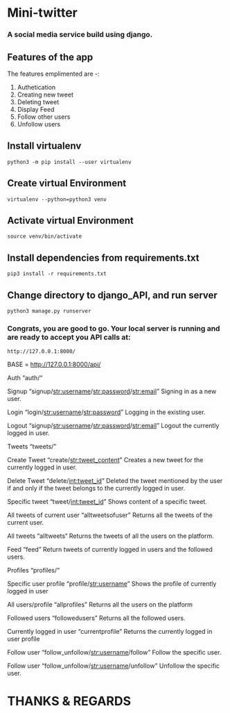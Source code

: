 # Mini-twitter


### A social media service build using django.

## Features of the app

The features emplimented are -:

1. Authetication
1. Creating new tweet
1. Deleting tweet
1. Display Feed
1. Follow other users
2. Unfollow users


## Install virtualenv

    python3 -m pip install --user virtualenv
    
## Create virtual Environment

    virtualenv --python=python3 venv    
    
## Activate virtual Environment

    source venv/bin/activate 
    
## Install dependencies from requirements.txt

    pip3 install -r requirements.txt 
    
## Change directory to django_API, and run server

    python3 manage.py runserver 
    
    
### Congrats, you are good to go. Your local server is running and are ready to accept you API calls at:

    http://127.0.0.1:8000/
    
    
BASE = http://127.0.0.1:8000/api/

Auth “auth/“

Signup “signup/<str:username>/<str:password>/<str:email>”
Signing in as a new user.

Login “login/<str:username>/<str:password>”
Logging in the existing user.

Logout “signup/<str:username>/<str:password>/<str:email>”
Logout the currently logged in user.


Tweets   “tweets/”

Create Tweet “create/<str:tweet_content>”
Creates a new tweet for the currently logged in user.

Delete Tweet “delete/<int:tweet_id>”
Deleted the tweet mentioned by the user if and only if the tweet belongs to the currently logged in user.

Specific tweet “tweet/<int:tweet_id>”
Shows content of a specific tweet.

All tweets of current user “alltweetsofuser”
Returns all the tweets of the current user.

All tweets “alltweets“
Returns the tweets of all the users on the platform.

Feed “feed”
Return tweets of currently logged in users and the followed users.


Profiles “profiles/“

Specific user profile “profile/<str:username>”
Shows the profile of currently logged in user

All users/profile “allprofiles”
Returns all the users on the platform

Followed users “followedusers”
Returns all the followed users.

Currently logged in user “currentprofile”
Returns the currently logged in user profile

Follow user “follow_unfollow/<str:username>/follow”
Follow the specific user.

Follow user “follow_unfollow/<str:username>/unfollow”
Unfollow the specific user.
    
    
    
# THANKS & REGARDS    
